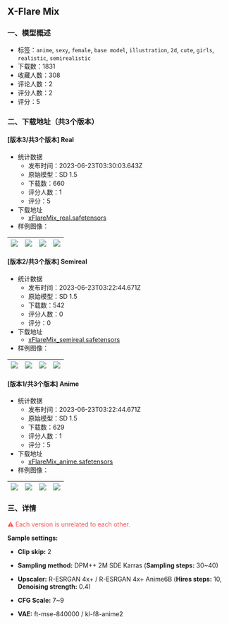 ## X-Flare Mix
### 一、模型概述

- 标签：`anime`, `sexy`, `female`, `base model`, `illustration`, `2d`, `cute`, `girls`, `realistic`, `semirealistic`
- 下载数：1831
- 收藏人数：308
- 评论人数：2
- 评分人数：2
- 评分：5

### 二、下载地址（共3个版本）

#### [版本3/共3个版本] Real

- 统计数据
  - 发布时间：2023-06-23T03:30:03.643Z
  - 原始模型：SD 1.5
  - 下载数：660
  - 评分人数：1
  - 评分：5
- 下载地址
  - [xFlareMix_real.safetensors](https://civitai.com/api/download/models/101996)
- 样例图像：

| <img src="https://image.civitai.com/xG1nkqKTMzGDvpLrqFT7WA/3cf82fa8-19cd-46dd-8a43-5c175f4ab962/width=450/1252043.jpeg" /> | <img src="https://image.civitai.com/xG1nkqKTMzGDvpLrqFT7WA/9bbb5569-7489-4707-b93b-ae3907c4d95d/width=450/1252052.jpeg" /> | <img src="https://image.civitai.com/xG1nkqKTMzGDvpLrqFT7WA/38fcc946-8300-46fc-9662-b746ee4977fb/width=450/1252044.jpeg" /> | <img src="https://image.civitai.com/xG1nkqKTMzGDvpLrqFT7WA/80592cde-7090-4198-98f6-3a6310826ff0/width=450/1252042.jpeg" /> |
| ---- | ---- | ---- | ---- |

#### [版本2/共3个版本] Semireal

- 统计数据
  - 发布时间：2023-06-23T03:22:44.671Z
  - 原始模型：SD 1.5
  - 下载数：542
  - 评分人数：0
  - 评分：0
- 下载地址
  - [xFlareMix_semireal.safetensors](https://civitai.com/api/download/models/96932)
- 样例图像：

| <img src="https://image.civitai.com/xG1nkqKTMzGDvpLrqFT7WA/f8d70bd2-df96-4b94-910f-3d559d47ffc3/width=450/1161374.jpeg" /> | <img src="https://image.civitai.com/xG1nkqKTMzGDvpLrqFT7WA/b65c2ea8-b91b-4353-8332-1549c81354fd/width=450/1161371.jpeg" /> | <img src="https://image.civitai.com/xG1nkqKTMzGDvpLrqFT7WA/5bcdfa42-3404-4b5b-ae3d-ea86f7c1303d/width=450/1161373.jpeg" /> | <img src="https://image.civitai.com/xG1nkqKTMzGDvpLrqFT7WA/30ad618a-6bfc-4ad2-969c-b17bd13495ac/width=450/1161372.jpeg" /> |
| ---- | ---- | ---- | ---- |

#### [版本1/共3个版本] Anime

- 统计数据
  - 发布时间：2023-06-23T03:22:44.671Z
  - 原始模型：SD 1.5
  - 下载数：629
  - 评分人数：1
  - 评分：5
- 下载地址
  - [xFlareMix_anime.safetensors](https://civitai.com/api/download/models/93156)
- 样例图像：

| <img src="https://image.civitai.com/xG1nkqKTMzGDvpLrqFT7WA/35174a2f-0597-4447-bd03-9d398ba3bf73/width=450/1098464.jpeg" /> | <img src="https://image.civitai.com/xG1nkqKTMzGDvpLrqFT7WA/ddcb8949-2301-4c0a-9d89-6cce4bcbf2dc/width=450/1116672.jpeg" /> | <img src="https://image.civitai.com/xG1nkqKTMzGDvpLrqFT7WA/940d4fea-de78-4c3b-a438-79e698f8a4ea/width=450/1116671.jpeg" /> | <img src="https://image.civitai.com/xG1nkqKTMzGDvpLrqFT7WA/2abee0fb-64d0-4a30-be9e-89a24015bda8/width=450/1098463.jpeg" /> |
| ---- | ---- | ---- | ---- |


### 三、详情
<p><span style="color:rgb(250, 82, 82)">⚠️ Each version is unrelated to each other.</span></p><p></p><p><strong>Sample settings:</strong></p><ul><li><p><strong>Clip skip:</strong> 2</p></li><li><p><strong>Sampling method:</strong> DPM++ 2M SDE Karras (<strong>Sampling steps:</strong> 30~40)</p></li><li><p><strong>Upscaler:</strong> R-ESRGAN 4x+ / R-ESRGAN 4x+ Anime6B (<strong>Hires steps:</strong> 10, <strong>Denoising strength:</strong> 0.4)</p></li><li><p><strong>CFG Scale:</strong> 7~9</p></li><li><p><strong>VAE:</strong> ft-mse-840000 / kl-f8-anime2</p></li></ul><p></p>